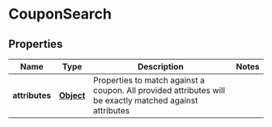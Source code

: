 
# CouponSearch

## Properties
Name | Type | Description | Notes
------------ | ------------- | ------------- | -------------
**attributes** | [**Object**](.md) | Properties to match against a coupon. All provided attributes will be exactly matched against attributes | 



